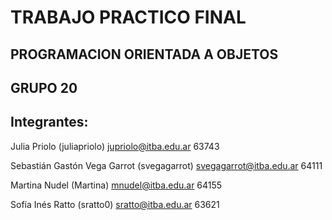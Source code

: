 # TRABAJO PRACTICO FINAL
## PROGRAMACION ORIENTADA A OBJETOS

## GRUPO 20
## Integrantes:

Julia Priolo (juliapriolo)
jupriolo@itba.edu.ar 63743

Sebastián Gastón Vega Garrot (svegagarrot)
svegagarrot@itba.edu.ar 64111

Martina Nudel (Martina)
mnudel@itba.edu.ar 64155

Sofía Inés Ratto (sratto0)
sratto@itba.edu.ar 63621
